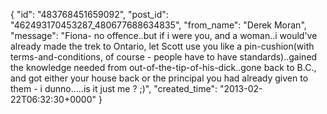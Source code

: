 {
   "id": "483768451659092",
   "post_id": "462493170453287_480677688634835",
   "from_name": "Derek Moran",
   "message": "Fiona- no offence..but if i were you, and a woman..i would've already made the trek to Ontario, let Scott use you like a pin-cushion(with terms-and-conditions, of course - people have to have standards)..gained the knowledge needed from out-of-the-tip-of-his-dick..gone back to B.C., and got either your house back or the principal you had already given to them - i dunno.....is it just me ?   ;)",
   "created_time": "2013-02-22T06:32:30+0000"
 }
